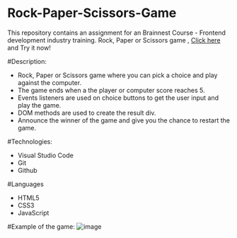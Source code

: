# Rock-Paper-Scissors-Game
This repository contains an assignment for an Brainnest Course - Frontend development industry training. Rock, Paper or Scissors game , <a href="https://atamer24.github.io/Rock-Paper-Scissors-Game/">Click here</a> and Try it now!  

#Description:
<ul>
  <li>Rock, Paper or Scissors game where you can pick a choice and play against the         computer.</li>
  <li>The game ends when a the player or computer score reaches 5.</li>
  <li>Events listeners are used on choice buttons to get the user input and play the       game.</li>
  <li>DOM methods are used to create the result div.</li>
  <li>Announce the winner of the game and give you the chance to restart the game.</li>
</ul>

#Technologies:
<ul>
  <li>Visual Studio Code</li>
  <li>Git</li>
  <li>Github</li>
</ul>

#Languages
<ul>
  <li>HTML5</li>
  <li>CSS3</li>
  <li>JavaScript</li>
</ul>

#Example of the game:
![image](https://user-images.githubusercontent.com/76600809/180604503-735ed1d7-0eec-4dbc-871f-396c90f7cac0.png)
